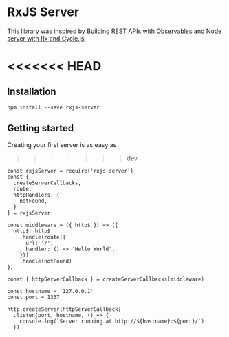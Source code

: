 # RxJS Server

This library was inspired by
[Building REST APIs with Observables](https://glebbahmutov.com/blog/node-server-with-rx-and-cycle/)
and
[Node server with Rx and Cycle.js](https://glebbahmutov.com/blog/node-server-with-rx-and-cycle/).

<<<<<<< HEAD
=======

## Installation

```
npm install --save rxjs-server
```

## Getting started

Creating your first server is as easy as

>>>>>>> dev
```
const rxjsServer = require('rxjs-server')
const {
  createServerCallbacks,
  route,
  httpHandlers: {
    notFound,
  }
} = rxjsServer

const middleware = ({ http$ }) => ({
  http$: http$
    .handle(route({
      url: '/',
      handler: () => 'Hello World',
    }))
    .handle(notFound)
})

const { httpServerCallback } = createServerCallbacks(middleware)

const hostname = '127.0.0.1'
const port = 1337

http.createServer(httpServerCallback)
  .listen(port, hostname, () => {
    console.log(`Server running at http://${hostname}:${port}/`)
  })
```
